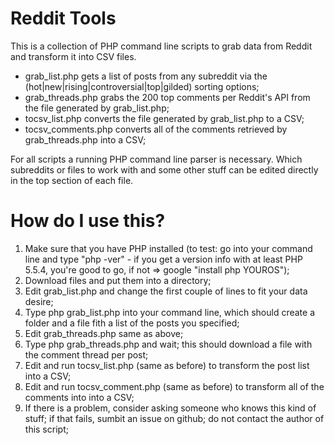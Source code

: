 # Reddit Tools

This is a collection of PHP command line scripts to grab data from Reddit and transform it into CSV files.

* grab_list.php gets a list of posts from any subreddit via the (hot|new|rising|controversial|top|gilded) sorting options;
* grab_threads.php grabs the 200 top comments per Reddit's API from the file generated by grab_list.php;
* tocsv_list.php converts the file generated by grab_list.php to a CSV;
* tocsv_comments.php converts all of the comments retrieved by grab_threads.php into a CSV;

For all scripts a running PHP command line parser is necessary. Which subreddits or files to work with and some other stuff can be edited directly in the top section of each file.

# How do I use this?

1. Make sure that you have PHP installed (to test: go into your command line and type "php -ver" - if you get a version info with at least PHP 5.5.4, you're good to go, if not => google "install php YOUROS");
2. Download files and put them into a directory;
3. Edit grab_list.php and change the first couple of lines to fit your data desire;
4. Type php grab_list.php into your command line, which should create a folder and a file fith a list of the posts you specified;
5. Edit grab_threads.php same as above;
6. Type php grab_threads.php and wait; this should download a file with the comment thread per post; 
7. Edit and run tocsv_list.php (same as before) to transform the post list into a CSV;
8. Edit and run tocsv_comment.php (same as before) to transform all of the comments into into a CSV;
9. If there is a problem, consider asking someone who knows this kind of stuff; if that fails, sumbit an issue on github; do not contact the author of this script;
